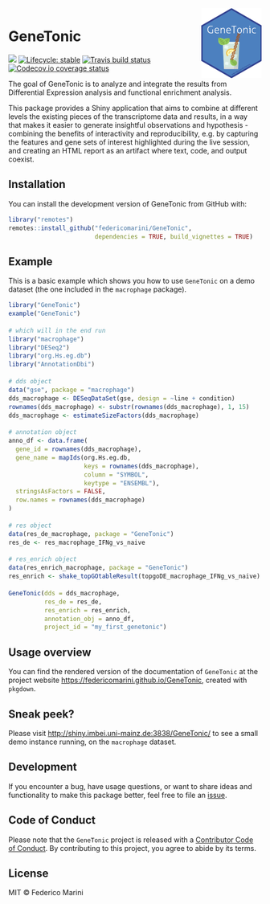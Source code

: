 
<img src="inst/www/GeneTonic.png" align="right" alt="" width="120" />

<!-- README.md is generated from README.Rmd. Please edit that file -->

# GeneTonic

<!-- badges: start -->

<!-- [![](https://bioconductor.org/shields/build/devel/bioc/GeneTonic.svg)](https://bioconductor.org/checkResults/devel/bioc-LATEST/GeneTonic/) -->

[![](https://img.shields.io/github/last-commit/federicomarini/GeneTonic.svg)](https://github.com/federicomarini/GeneTonic/commits/master)
[![Lifecycle:
stable](https://img.shields.io/badge/lifecycle-stable-brightgreen.svg)](https://www.tidyverse.org/lifecycle/#stable)
[![Travis build
status](https://travis-ci.org/federicomarini/GeneTonic.svg?branch=master)](https://travis-ci.org/federicomarini/GeneTonic)
[![Codecov.io coverage
status](https://codecov.io/github/federicomarini/GeneTonic/coverage.svg?branch=master)](https://codecov.io/github/federicomarini/GeneTonic)

<!-- badges: end -->

The goal of GeneTonic is to analyze and integrate the results from
Differential Expression analysis and functional enrichment analysis.

This package provides a Shiny application that aims to combine at
different levels the existing pieces of the transcriptome data and
results, in a way that makes it easier to generate insightful
observations and hypothesis - combining the benefits of interactivity
and reproducibility, e.g. by capturing the features and gene sets of
interest highlighted during the live session, and creating an HTML
report as an artifact where text, code, and output coexist.

## Installation

You can install the development version of GeneTonic from GitHub with:

``` r
library("remotes")
remotes::install_github("federicomarini/GeneTonic", 
                        dependencies = TRUE, build_vignettes = TRUE)
```

## Example

This is a basic example which shows you how to use `GeneTonic` on a demo
dataset (the one included in the `macrophage` package).

``` r
library("GeneTonic")
example("GeneTonic")

# which will in the end run
library("macrophage")
library("DESeq2")
library("org.Hs.eg.db")
library("AnnotationDbi")

# dds object
data("gse", package = "macrophage")
dds_macrophage <- DESeqDataSet(gse, design = ~line + condition)
rownames(dds_macrophage) <- substr(rownames(dds_macrophage), 1, 15)
dds_macrophage <- estimateSizeFactors(dds_macrophage)

# annotation object
anno_df <- data.frame(
  gene_id = rownames(dds_macrophage),
  gene_name = mapIds(org.Hs.eg.db,
                     keys = rownames(dds_macrophage),
                     column = "SYMBOL",
                     keytype = "ENSEMBL"),
  stringsAsFactors = FALSE,
  row.names = rownames(dds_macrophage)
)

# res object
data(res_de_macrophage, package = "GeneTonic")
res_de <- res_macrophage_IFNg_vs_naive

# res_enrich object
data(res_enrich_macrophage, package = "GeneTonic")
res_enrich <- shake_topGOtableResult(topgoDE_macrophage_IFNg_vs_naive)

GeneTonic(dds = dds_macrophage,
          res_de = res_de,
          res_enrich = res_enrich,
          annotation_obj = anno_df,
          project_id = "my_first_genetonic")
```

## Usage overview

You can find the rendered version of the documentation of `GeneTonic` at
the project website <https://federicomarini.github.io/GeneTonic>,
created with `pkgdown`.

## Sneak peek?

Please visit <http://shiny.imbei.uni-mainz.de:3838/GeneTonic/> to see a
small demo instance running, on the `macrophage` dataset.

## Development

If you encounter a bug, have usage questions, or want to share ideas and
functionality to make this package better, feel free to file an
[issue](https://github.com/federicomarini/GeneTonic/issues).

## Code of Conduct

Please note that the `GeneTonic` project is released with a [Contributor
Code of Conduct](CODE_OF_CONDUCT.md). By contributing to this project,
you agree to abide by its terms.

## License

MIT © Federico Marini
